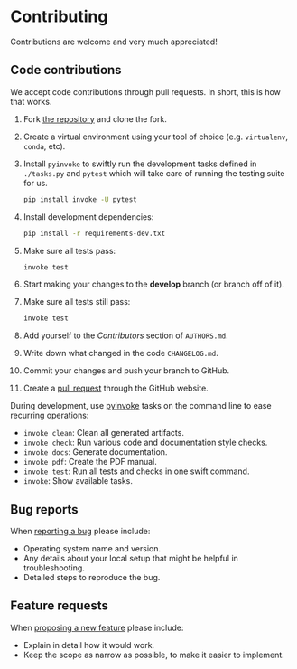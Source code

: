 # Contributing

Contributions are welcome and very much appreciated!

## Code contributions

We accept code contributions through pull requests.
In short, this is how that works.

1. Fork [the repository](https://github.com//directional_clustering) and clone
   the fork.

2. Create a virtual environment using your tool of choice (e.g. `virtualenv`,
   `conda`, etc).

3. Install `pyinvoke` to swiftly run the development tasks defined in `./tasks.py`
   and `pytest` which will take care of running the testing suite for us. 

   ```bash
   pip install invoke -U pytest
   ```

4. Install development dependencies:

   ```bash
   pip install -r requirements-dev.txt
   ```

5. Make sure all tests pass:

   ```bash
   invoke test
   ```

6. Start making your changes to the **develop** branch (or branch off of it).

7. Make sure all tests still pass:

   ```bash
   invoke test
   ```

8. Add yourself to the *Contributors* section of `AUTHORS.md`.

9. Write down what changed in the code `CHANGELOG.md`.

10. Commit your changes and push your branch to GitHub.

11. Create a [pull request](https://help.github.com/articles/about-pull-requests/) through the GitHub website.

During development, use [pyinvoke](http://docs.pyinvoke.org/) tasks on the
command line to ease recurring operations:

* `invoke clean`: Clean all generated artifacts.
* `invoke check`: Run various code and documentation style checks.
* `invoke docs`: Generate documentation.
* `invoke pdf`: Create the PDF manual.
* `invoke test`: Run all tests and checks in one swift command.
* `invoke`: Show available tasks.

## Bug reports

When [reporting a bug](https://github.com//directional_clustering/issues) please include:

* Operating system name and version.
* Any details about your local setup that might be helpful in troubleshooting.
* Detailed steps to reproduce the bug.

## Feature requests

When [proposing a new feature](https://github.com//directional_clustering/issues) please include:

* Explain in detail how it would work.
* Keep the scope as narrow as possible, to make it easier to implement.

